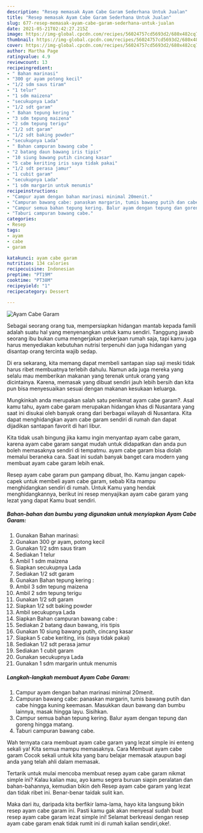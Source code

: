 ```yaml
---
description: "Resep memasak Ayam Cabe Garam Sederhana Untuk Jualan"
title: "Resep memasak Ayam Cabe Garam Sederhana Untuk Jualan"
slug: 677-resep-memasak-ayam-cabe-garam-sederhana-untuk-jualan
date: 2021-05-21T02:42:27.215Z
image: https://img-global.cpcdn.com/recipes/56024757cd5693d2/680x482cq70/ayam-cabe-garam-foto-resep-utama.jpg
thumbnail: https://img-global.cpcdn.com/recipes/56024757cd5693d2/680x482cq70/ayam-cabe-garam-foto-resep-utama.jpg
cover: https://img-global.cpcdn.com/recipes/56024757cd5693d2/680x482cq70/ayam-cabe-garam-foto-resep-utama.jpg
author: Martha Page
ratingvalue: 4.9
reviewcount: 13
recipeingredient:
- " Bahan marinasi"
- "300 gr ayam potong kecil"
- "1/2 sdm saus tiram"
- "1 telur"
- "1 sdm maizena"
- "secukupnya Lada"
- "1/2 sdt garam"
- " Bahan tepung kering "
- "3 sdm tepung maizena"
- "2 sdm tepung terigu"
- "1/2 sdt garam"
- "1/2 sdt baking powder"
- "secukupnya Lada"
- " Bahan campuran bawang cabe "
- "2 batang daun bawang iris tipis"
- "10 siung bawang putih cincang kasar"
- "5 cabe keriting iris saya tidak pakai"
- "1/2 sdt perasa jamur"
- "1 cubit garam"
- "secukupnya Lada"
- "1 sdm margarin untuk menumis"
recipeinstructions:
- "Campur ayam dengan bahan marinasi minimal 20menit."
- "Campuran bawang cabe: panaskan margarin, tumis bawang putih dan cabe hingga kuning keemasan. Masukkan daun bawang dan bumbu lainnya, masak hingga layu. Sisihkan."
- "Campur semua bahan tepung kering. Balur ayam dengan tepung dan goreng hingga matang."
- "Taburi campuran bawang cabe."
categories:
- Resep
tags:
- ayam
- cabe
- garam

katakunci: ayam cabe garam 
nutrition: 134 calories
recipecuisine: Indonesian
preptime: "PT19M"
cooktime: "PT38M"
recipeyield: "1"
recipecategory: Dessert

---
```



![Ayam Cabe Garam](https://img-global.cpcdn.com/recipes/56024757cd5693d2/680x482cq70/ayam-cabe-garam-foto-resep-utama.jpg)

Sebagai seorang orang tua, mempersiapkan hidangan mantab kepada famili adalah suatu hal yang menyenangkan untuk kamu sendiri. Tanggung jawab seorang ibu bukan cuma mengerjakan pekerjaan rumah saja, tapi kamu juga harus menyediakan kebutuhan nutrisi terpenuhi dan juga hidangan yang disantap orang tercinta wajib sedap.

Di era  sekarang, kita memang dapat membeli santapan siap saji meski tidak harus ribet membuatnya terlebih dahulu. Namun ada juga mereka yang selalu mau memberikan makanan yang terenak untuk orang yang dicintainya. Karena, memasak yang dibuat sendiri jauh lebih bersih dan kita pun bisa menyesuaikan sesuai dengan makanan kesukaan keluarga. 



Mungkinkah anda merupakan salah satu penikmat ayam cabe garam?. Asal kamu tahu, ayam cabe garam merupakan hidangan khas di Nusantara yang saat ini disukai oleh banyak orang dari berbagai wilayah di Nusantara. Kita dapat menghidangkan ayam cabe garam sendiri di rumah dan dapat dijadikan santapan favorit di hari libur.

Kita tidak usah bingung jika kamu ingin menyantap ayam cabe garam, karena ayam cabe garam sangat mudah untuk didapatkan dan anda pun boleh memasaknya sendiri di tempatmu. ayam cabe garam bisa diolah memalui beraneka cara. Saat ini sudah banyak banget cara modern yang membuat ayam cabe garam lebih enak.

Resep ayam cabe garam pun gampang dibuat, lho. Kamu jangan capek-capek untuk membeli ayam cabe garam, sebab Kita mampu menghidangkan sendiri di rumah. Untuk Kamu yang hendak menghidangkannya, berikut ini resep menyajikan ayam cabe garam yang lezat yang dapat Kamu buat sendiri.

<!--inarticleads1-->

##### Bahan-bahan dan bumbu yang digunakan untuk menyiapkan Ayam Cabe Garam:

1. Gunakan  Bahan marinasi:
1. Gunakan 300 gr ayam, potong kecil
1. Gunakan 1/2 sdm saus tiram
1. Sediakan 1 telur
1. Ambil 1 sdm maizena
1. Siapkan secukupnya Lada
1. Sediakan 1/2 sdt garam
1. Gunakan  Bahan tepung kering :
1. Ambil 3 sdm tepung maizena
1. Ambil 2 sdm tepung terigu
1. Gunakan 1/2 sdt garam
1. Siapkan 1/2 sdt baking powder
1. Ambil secukupnya Lada
1. Siapkan  Bahan campuran bawang cabe :
1. Sediakan 2 batang daun bawang, iris tipis
1. Gunakan 10 siung bawang putih, cincang kasar
1. Siapkan 5 cabe keriting, iris (saya tidak pakai)
1. Sediakan 1/2 sdt perasa jamur
1. Sediakan 1 cubit garam
1. Gunakan secukupnya Lada
1. Gunakan 1 sdm margarin untuk menumis




<!--inarticleads2-->

##### Langkah-langkah membuat Ayam Cabe Garam:

1. Campur ayam dengan bahan marinasi minimal 20menit.
1. Campuran bawang cabe: panaskan margarin, tumis bawang putih dan cabe hingga kuning keemasan. Masukkan daun bawang dan bumbu lainnya, masak hingga layu. Sisihkan.
1. Campur semua bahan tepung kering. Balur ayam dengan tepung dan goreng hingga matang.
1. Taburi campuran bawang cabe.




Wah ternyata cara membuat ayam cabe garam yang lezat simple ini enteng sekali ya! Kita semua mampu memasaknya. Cara Membuat ayam cabe garam Cocok sekali untuk kita yang baru belajar memasak ataupun bagi anda yang telah ahli dalam memasak.

Tertarik untuk mulai mencoba membuat resep ayam cabe garam nikmat simple ini? Kalau kalian mau, ayo kamu segera buruan siapin peralatan dan bahan-bahannya, kemudian bikin deh Resep ayam cabe garam yang lezat dan tidak ribet ini. Benar-benar taidak sulit kan. 

Maka dari itu, daripada kita berfikir lama-lama, hayo kita langsung bikin resep ayam cabe garam ini. Pasti kamu gak akan menyesal sudah buat resep ayam cabe garam lezat simple ini! Selamat berkreasi dengan resep ayam cabe garam enak tidak rumit ini di rumah kalian sendiri,oke!.

